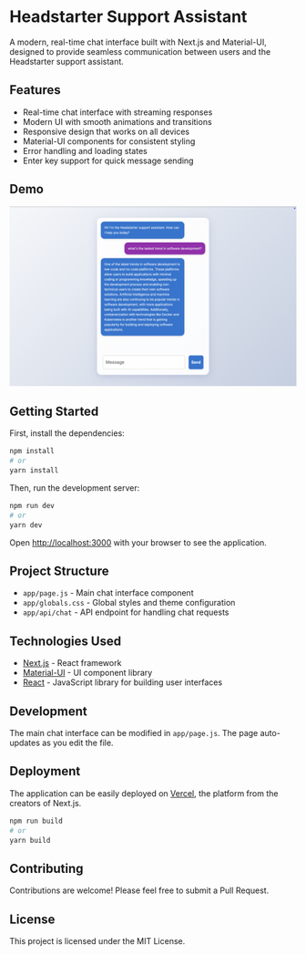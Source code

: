 # Headstarter Support Assistant

A modern, real-time chat interface built with Next.js and Material-UI, designed to provide seamless communication between users and the Headstarter support assistant.

## Features

- Real-time chat interface with streaming responses
- Modern UI with smooth animations and transitions
- Responsive design that works on all devices
- Material-UI components for consistent styling
- Error handling and loading states
- Enter key support for quick message sending

## Demo

![Chat Interface Demo](images/demo.png)

## Getting Started

First, install the dependencies:

```bash
npm install
# or
yarn install
```

Then, run the development server:

```bash
npm run dev
# or
yarn dev
```

Open [http://localhost:3000](http://localhost:3000) with your browser to see the application.

## Project Structure

- `app/page.js` - Main chat interface component
- `app/globals.css` - Global styles and theme configuration
- `app/api/chat` - API endpoint for handling chat requests

## Technologies Used

- [Next.js](https://nextjs.org/) - React framework
- [Material-UI](https://mui.com/) - UI component library
- [React](https://reactjs.org/) - JavaScript library for building user interfaces

## Development

The main chat interface can be modified in `app/page.js`. The page auto-updates as you edit the file.

## Deployment

The application can be easily deployed on [Vercel](https://vercel.com/), the platform from the creators of Next.js.

```bash
npm run build
# or
yarn build
```

## Contributing

Contributions are welcome! Please feel free to submit a Pull Request.

## License

This project is licensed under the MIT License.
